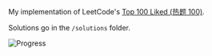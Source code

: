 My implementation of LeetCode's [Top 100 Liked (热题 100)](https://leetcode.cn/studyplan/top-100-liked/).

Solutions go in the `/solutions` folder.

![Progress](https://img.shields.io/badge/Progress-18%2F100-blue)

